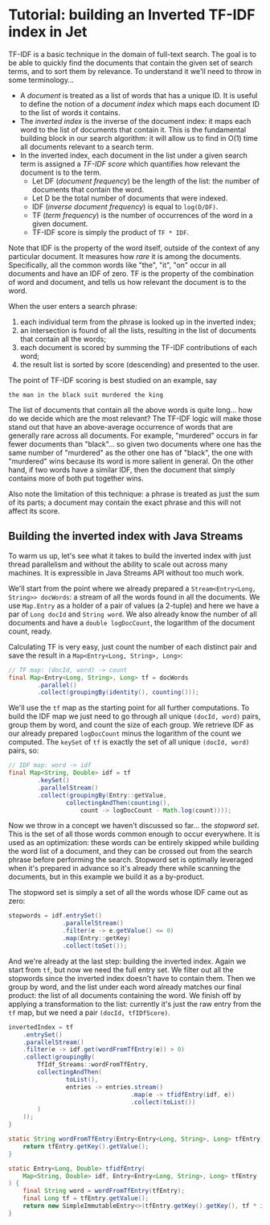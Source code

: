 # Tutorial: building an Inverted TF-IDF index in Jet

TF-IDF is a basic technique in the domain of full-text search. The goal
is to be able to quickly find the documents that contain the given set
of search terms, and to sort them by relevance. To understand it we'll
need to throw in some terminology...

- A _document_ is treated as a list of words that has a unique ID. It is
useful to define the notion of a _document index_ which maps each
document ID to the list of words it contains.
- The _inverted index_ is the inverse of the document index: it maps
each word to the list of documents that contain it. This is the
fundamental building block in our search algorithm: it will allow us to
find in O(1) time all documents relevant to a search term.
- In the inverted index, each document in the list under a given search
term is assigned a _TF-IDF score_ which quantifies how relevant the
document is to the term.
    - Let DF (_document frequency_) be the length of the list: the
    number of documents that contain the word.
    - Let D be the total number of documents that were indexed.
    - IDF (_inverse document frequency_) is equal to `log(D/DF)`.
    - TF (_term frequency_) is the number of occurrences of the word in
    a given document.
    - TF-IDF score is simply the product of `TF * IDF`.

Note that IDF is the property of the word itself, outside of the context
of any particular document. It measures how _rare_ it is among the
documents. Specifically, all the common words like "the", "it", "on"
occur in all documents and have an IDF of zero. TF is the property of
the combination of word and document, and tells us how relevant the
document is to the word.

When the user enters a search phrase:
1. each individual term from the phrase is looked up in the inverted
index;
1. an intersection is found of all the lists, resulting in the list of
documents that contain all the words;
1. each document is scored by summing the TF-IDF contributions of each
word;
1. the result list is sorted by score (descending) and presented to the
user.

The point of TF-IDF scoring is best studied on an example, say

    the man in the black suit murdered the king

The list of documents that contain all the above words is quite long...
how do we decide which are the most relevant? The TF-IDF logic will make
those stand out that have an above-average occurrence of words that are
generally rare across all documents. For example, "murdered" occurs in
far fewer documents than "black"... so given two documents where one has
the same number of "murdered" as the other one has of "black", the one
with "murdered" wins because its word is more salient in general. On
the other hand, if two words have a similar IDF, then the document that
simply contains more of both put together wins.

Also note the limitation of this technique: a phrase is treated as just
the sum of its parts; a document may contain the exact phrase and this
will not affect its score.

## Building the inverted index with Java Streams

To warm us up, let's see what it takes to build the inverted index with
just thread parallelism and without the ability to scale out across
many machines. It is expressible in Java Streams API without too much
work.

We'll start from the point where we already prepared a
`Stream<Entry<Long, String>> docWords`: a stream of all the words found
in all the documents. We use `Map.Entry` as a holder of a pair of values
(a 2-tuple) and here we have a par of `Long docId` and `String word`.
We also already know the number of all documents and have a `double
logDocCount`, the logarithm of the document count, ready.

Calculating TF is very easy, just count the number of each distinct pair
and save the result in a `Map<Entry<Long, String>, Long>`:

```java
// TF map: (docId, word) -> count
final Map<Entry<Long, String>, Long> tf = docWords
        .parallel()
        .collect(groupingBy(identity(), counting()));
```

We'll use the `tf` map as the starting point for all further
computations. To build the IDF map we just need to go through all
unique `(docId, word)` pairs, group them by word, and count the size of
each group. We retrieve IDF as our already prepared `logDocCount` minus
the logarithm of the count we computed. The `keySet` of `tf` is exactly
the set of all unique `(docId, word)` pairs, so:

```java
// IDF map: word -> idf
final Map<String, Double> idf = tf
        .keySet()
        .parallelStream()
        .collect(groupingBy(Entry::getValue,
                collectingAndThen(counting(),
                    count -> logDocCount - Math.log(count))));
```

Now we throw in a concept we haven't discussed so far... the _stopword
set_. This is the set of all those words common enough to occur
everywhere. It is used as an optimization: these words can be
entirely skipped while building the word list of a document, and they
can be crossed out from the search phrase before performing the search.
Stopword set is optimally leveraged when it's prepared in advance so
it's already there while scanning the documents, but in this example
we build it as a by-product.

The stopword set is simply a set of all the words whose IDF came out as
zero:

```java
stopwords = idf.entrySet()
               .parallelStream()
               .filter(e -> e.getValue() <= 0)
               .map(Entry::getKey)
               .collect(toSet());
```

And we're already at the last step: building the inverted index. Again
we start from `tf`, but now we need the full entry set. We filter out
all the stopwords since the inverted index doesn't have to contain them.
Then we group by word, and the list under each word already matches our
final product: the list of all documents containing the word. We finish
off by applying a transformation to the list: currently it's just the
raw entry from the `tf` map, but we need a pair `(docId, tfIDfScore)`.

```java
invertedIndex = tf
    .entrySet()
    .parallelStream()
    .filter(e -> idf.get(wordFromTfEntry(e)) > 0)
    .collect(groupingBy(
        TfIdf_Streams::wordFromTfEntry,
        collectingAndThen(
                toList(),
                entries -> entries.stream()
                                  .map(e -> tfidfEntry(idf, e))
                                  .collect(toList())
        )
    ));
}

static String wordFromTfEntry(Entry<Entry<Long, String>, Long> tfEntry) {
    return tfEntry.getKey().getValue();
}

static Entry<Long, Double> tfidfEntry(
    Map<String, Double> idf, Entry<Entry<Long, String>, Long> tfEntry
) {
    final String word = wordFromTfEntry(tfEntry);
    final Long tf = tfEntry.getValue();
    return new SimpleImmutableEntry<>(tfEntry.getKey().getKey(), tf * idf.get(word));
}
```
